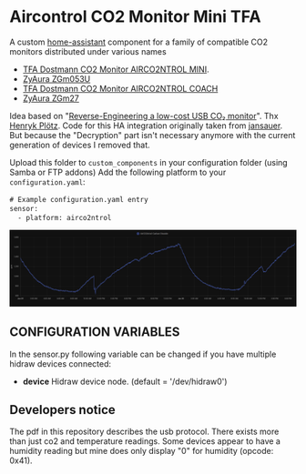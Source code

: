 # Aircontrol CO2 Monitor Mini TFA

A custom [home-assistant](https://www.home-assistant.io/) component for a family of compatible CO2 monitors distributed under various names
 - [TFA Dostmann CO2 Monitor AIRCO2NTROL MINI](https://www.tfa-dostmann.de/en/produkt/co2-monitor-airco2ntrol-mini/).
 - [ZyAura ZGm053U](https://www.zyaura.com/product-detail/zgm053u/)
 - [TFA Dostmann CO2 Monitor AIRCO2NTROL COACH](https://www.tfa-dostmann.de/en/product/co2-monitor-airco2ntrol-coach-31-5009/)
 - [ZyAura ZGm27](https://www.zyaura.com/product-detail/zgm27/)

Idea based on "[Reverse-Engineering a low-cost USB CO₂ monitor](https://hackaday.io/project/5301-reverse-engineering-a-low-cost-usb-co-monitor)".
Thx [Henryk Plötz](https://hackaday.io/henryk). Code for this HA integration originally taken from [jansauer](https://github.com/jansauer/home-assistant_config/tree/master/config/custom_components/airco2ntrol). 
But because the "Decryption" part isn't necessary anymore with the current generation of devices I removed that. 

Upload this folder to `custom_components` in your configuration folder (using Samba or FTP addons)
Add the following platform to your `configuration.yaml`:
```
# Example configuration.yaml entry
sensor:
  - platform: airco2ntrol
```

![component screenshot](screenshot.png)

## CONFIGURATION VARIABLES

In the sensor.py following variable can be changed if you have multiple hidraw devices connected:
- **device** Hidraw device node. (default = '/dev/hidraw0')

## Developers notice
The pdf in this repository describes the usb protocol. There exists more than just co2 and temperature readings.
Some devices appear to have a humidity reading but mine does only display "0" for humidity (opcode: 0x41).


